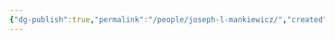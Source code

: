 ```yaml
---
{"dg-publish":true,"permalink":"/people/joseph-l-mankiewicz/","created":"2024-06-18","updated":"2024-06-18"}
---
```


